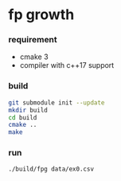 # fp growth

### requirement

* cmake 3
* compiler with c++17 support

### build

```bash
git submodule init --update
mkdir build
cd build
cmake ..
make
```

### run

```
./build/fpg data/ex0.csv
```

